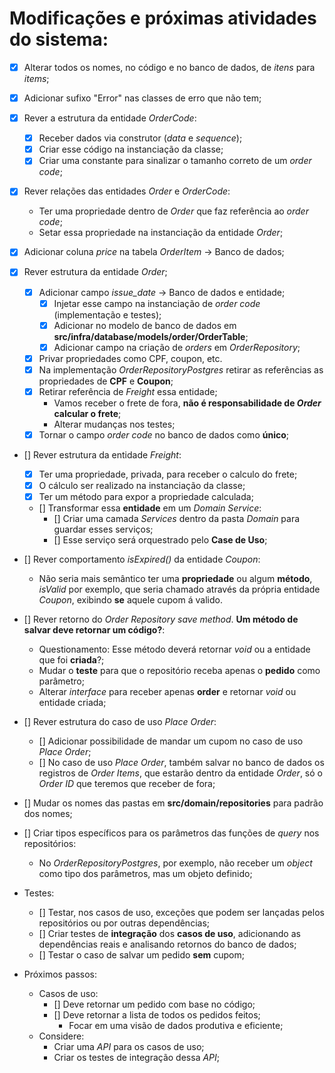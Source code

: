 # Modificações e próximas atividades do sistema:

- [x] Alterar todos os nomes, no código e no banco de dados, de *itens* para *items*;

- [x] Adicionar sufixo "Error" nas classes de erro que não tem;

- [x] Rever a estrutura da entidade *OrderCode*:
  - [x] Receber dados via construtor (*data* e *sequence*);
  - [x] Criar esse código na instanciação da classe;
  - [x] Criar uma constante para sinalizar o tamanho correto de um *order code*;

- [x] Rever relações das entidades *Order* e *OrderCode*:
  - Ter uma propriedade dentro de *Order* que faz referência ao *order code*;
  - Setar essa propriedade na instanciação da entidade *Order*;

- [x] Adicionar coluna *price* na tabela *OrderItem* -> Banco de dados;

- [x] Rever estrutura da entidade *Order*;
  - [x] Adicionar campo *issue_date* -> Banco de dados e entidade;
    - [x] Injetar esse campo na instanciação de *order code* (implementação e testes);
    - [x] Adicionar no modelo de banco de dados em **src/infra/database/models/order/OrderTable**;
    - [x] Adicionar campo na criação de *orders* em *OrderRepository*;
  - [x] Privar propriedades como CPF, coupon, etc.
  - [x] Na implementação *OrderRepositoryPostgres* retirar as referências as propriedades de **CPF** e **Coupon**;
  - [x] Retirar referência de *Freight* essa entidade;
    - Vamos receber o frete de fora, **não é responsabilidade de _Order_ calcular o frete**;
    - Alterar mudanças nos testes;
  - [x] Tornar o campo *order code* no banco de dados como **único**;

- [] Rever estrutura da entidade *Freight*:
  - [x] Ter uma propriedade, privada, para receber o calculo do frete;
  - [x] O cálculo ser realizado na instanciação da classe;
  - [x] Ter um método para expor a propriedade calculada;
  - [] Transformar essa **entidade** em um *Domain Service*:
    - [] Criar uma camada *Services* dentro da pasta *Domain* para guardar esses serviços;
    - [] Esse serviço será orquestrado pelo **Case de Uso**;

- [] Rever comportamento *isExpired()* da entidade *Coupon*:
  - Não seria mais semântico ter uma **propriedade** ou algum **método**, *isValid* por exemplo, que seria chamado através da própria entidade *Coupon*, exibindo **se** aquele cupom á valido.

- [] Rever retorno do *Order Repository save method*. **Um método de salvar deve retornar um código?**:
  - Questionamento: Esse método deverá retornar *void* ou a entidade que foi **criada**?;
  - Mudar o **teste** para que o repositório receba apenas o **pedido** como parâmetro;
  - Alterar *interface* para receber apenas **order** e retornar *void* ou entidade criada;

- [] Rever estrutura do caso de uso *Place Order*:
  - [] Adicionar possibilidade de mandar um cupom no caso de uso *Place Order*;
  - [] No caso de uso *Place Order*, também salvar no banco de dados os registros de *Order Items*, que estarão dentro da entidade *Order*, só o *Order ID* que teremos que receber de fora;

- [] Mudar os nomes das pastas em **src/domain/repositories** para padrão dos nomes;

- [] Criar tipos específicos para os parâmetros das funções de *query* nos repositórios:
  - No *OrderRepositoryPostgres*, por exemplo, não receber um *object* como tipo dos parâmetros, mas um objeto definido;

- Testes:
  - [] Testar, nos casos de uso, exceções que podem ser lançadas pelos repositórios ou por outras dependências;
  - [] Criar testes de **integração** dos **casos de uso**, adicionando as dependências reais e analisando retornos do banco de dados;
  - [] Testar o caso de salvar um pedido **sem** cupom;


- Próximos passos:
  - Casos de uso:
    - [] Deve retornar um pedido com base no código;
    - [] Deve retornar a lista de todos os pedidos feitos;
      - Focar em uma visão de dados produtiva e eficiente;
  - Considere:
    - Criar uma *API* para os casos de uso;
    - Criar os testes de integração dessa *API*;
